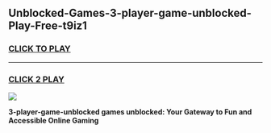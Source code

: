 
## Unblocked-Games-3-player-game-unblocked-Play-Free-t9iz1
<h3>
<a href="https://premium76.site?title=3-player-game-unblocked&ref=21A">CLICK TO PLAY</a></h3>
<hr>

<h3>
<a href="https://premium76.site?title=3-player-game-unblocked&ref=21A">CLICK 2 PLAY</a>
  
</h3>

<a href="https://premium76.site?title=3-player-game-unblocked&ref=21A"><img src="https://clearcache.store/games.png"></a>


**3-player-game-unblocked games unblocked: Your Gateway to Fun and Accessible Online Gaming**

